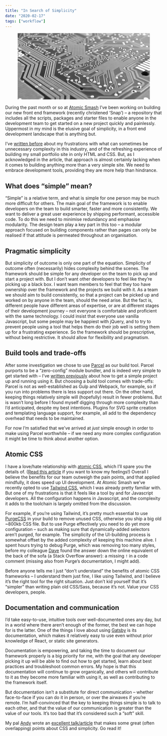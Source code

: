 ```yaml
---
title: "In Search of Simplicity"
date: "2020-02-17"
tags: ["workflow"]
---
```


<figure>
  <img src="in-search-of-simplicity.jpg" alt="A grayscale close-up of a circuitboard">
</figure>

During the past month or so at [Atomic Smash](https://www.atomicsmash.co.uk/) I’ve been working on building our new front end framework (recently christened ‘Snap’) – a repository that includes all the scripts, packages and starter files to enable anyone in the development team to get started on a new project quickly and painlessly. Uppermost in my mind is the elusive goal of simplicity, in a front end development landscape that is anything but.

I’ve [written before](/building-a-dependency-free-site) about my frustrations with what can sometimes be unnecessary complexity in this industry, and of the refreshing experience of building my small portfolio site in only HTML and CSS. But, as I acknowledged in the article, that approach is almost certainly lacking when it comes to building anything more than a very simple site. We need to embrace development tools, providing they are more help than hindrance.

## What does “simple” mean?

“Simple” is a relative term, and what is simple for one person may be much more difficult for others. The main goal of the framework is to enable developers on the team to build smarter, faster and more consistently. We want to deliver a great user experience by shipping performant, accessible code. To do this we need to minimise redundancy and emphasise modularity. The design team play a key part in this too – a modular approach focused on building components rather than pages can only be realised if that attitude is permeated throughout an organisation.

## Pragmatic simplicity

But simplicity of outcome is only one part of the equation. Simplicity of outcome often (necessarily) hides complexity behind the scenes. The framework should be simple for any developer on the team to pick up and start a project with. But I don’t want other developers to feel like they’re picking up a black box. I want team members to feel that they too have ownership over the framework and the projects we build with it. As a team we should aim to build consistently, so that a project can be picked up and worked on by anyone in the team, should the need arise. But the fact is, different people have different areas of expertise, or are at different stages of their development journey – not everyone is comfortable and proficient with the same technology. I could insist that everyone use vanilla Javascript, but some people may be happiest with jQuery, and to try to prevent people using a tool that helps them do their job well is setting them up for a frustrating experience. So the framework should be prescriptive, without being restrictive. It should allow for flexibility and pragmatism.

## Build tools and trade-offs

After some investigation we chose to use [Parcel](https://parceljs.org) as our build tool. Parcel purports to be a “zero-config” module bundler, and is indeed very simple to get started with – I’ve [written previously](/a-modern-front-end-workflow-part-2) about how to get a simple project up and running using it. But choosing a build tool comes with trade-offs: Parcel is not as well-established as Gulp and Webpack, for example, so if you run into problems there is less support out there. On the other hand, keeping things relatively simple will (hopefully) result in fewer problems. But is wasn’t long before I found myself digging through more complexity than I’d anticipated, despite my best intentions. Plugins for SVG sprite creation and templating language support, for example, all add to the dependency overhead that needs to be maintained.

For now I’m satisfied that we’ve arrived at _just_ simple enough in order to make using Parcel worthwhile – if we need any more complex configuration it might be time to think about another option.

## Atomic CSS

I have a love/hate relationship with [atomic CSS](https://css-tricks.com/growing-popularity-atomic-css/), which I’ll spare you the details of. ([Read this article](/a-year-of-utility-classes) if you want to know my feelings!) Overall I believe the benefits for our team outweigh the pain points, and that applied mindfully, it does speed up UI development. At Atomic Smash we’ve recently opted to use [Tailwind CSS](https://tailwindcss.com/), which I was already pretty familiar with. But one of my frustrations is that it feels like a tool by and for Javascript developers. All the configuration happens in Javascript, and the complexity it adds to the toolchain is largely omitted from the discussion.

For example, if you’re using Tailwind, it’s pretty much essential to use [PurgeCSS](https://purgecss.com/) in your build to remove unused CSS, otherwise you ship a big old ~800kb CSS file. But to use Purge effectively you need to do yet more configuration – such as making sure that dynamically-added selectors aren’t purged, for example. The simplicity of the UI-building process is somewhat offset by the added complexity of keeping this machine alive. I spent hours trying to debug Purge, which was removing too many styles, before my colleague [Dave](https://twitter.com/david_darke) found the answer down the online equivalent of the back of the sofa (a Stack Overflow answer): a missing `!` in a code comment (missing also from Purge’s documentation, I might add).

Before anyone tells me I just “don’t understand” the benefits of atomic CSS frameworks – I understand them just fine, I like using Tailwind, and I believe it’s the right tool for the right situation. Just don’t kid yourself that it’s “simpler” than writing plain old CSS/Sass, because it’s not. Value your CSS developers, people.

## Documentation and communication

I’d take easy-to-use, intuitive tools over well-documented ones any day, but in a world where there aren’t enough of the former, the best we can hope for is the latter. One of the things I love about using [Gatsby](https://www.gatsbyjs.org/) is its documentation, which makes it relatively easy to use even without prior knowledge of React, or static site generators.

Documentation is empowering, and taking the time to document our framework properly is a big priority for me, with the goal that any developer picking it up will be able to find out how to get started, learn about best practices and troubleshoot common errors. My hope is that this documentation will continue to grow organically, and others will contribute to it as they become more familiar with using it, as well as contributing to the framework itself.

But documentation isn’t a substitute for direct communication – whether face-to-face if you can do it in person, or over the airwaves if you’re remote. I’m half-convinced that the key to keeping things simple is to talk to each other, and that the value of our communication is greater than the value of our tools. It’s too bad that it’s considered such a “soft” skill.

<aside>My pal <a href="https://twitter.com/hankchizljaw">Andy</a> wrote an <a href="https://hankchizljaw.com/wrote/keeping-it-simple-with-css-that-scales/">excellent talk/article</a> that makes some great (often overlapping) points about CSS and simplicity. Go read it!</aside>
